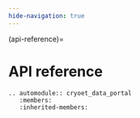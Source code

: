 ```yaml
---
hide-navigation: true
---
```


(api-reference)=
# API reference

```{eval-rst}
.. automodule:: cryoet_data_portal
   :members:
   :inherited-members:
```
